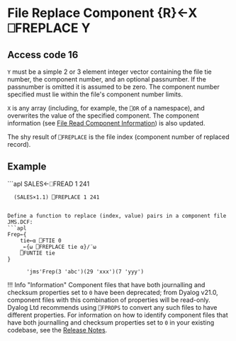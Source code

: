 <!-- Hidden search keywords -->
<div style="display: none;">
  ⎕FREPLACE FREPLACE
</div>

<h1 class="heading"><span class="name">File Replace Component</span> <span class="command">{R}←X ⎕FREPLACE Y</span></h1>

## Access code 16

`Y` must be a simple 2 or 3 element integer vector containing the file tie number, the component number, and an optional passnumber.  If the passnumber is omitted it is assumed to be zero.  The component number specified must lie within the file's component number limits.

`X` is any array (including, for example, the `⎕OR` of a namespace), and overwrites the value of the specified component.  The component information (see [File Read Component Information](frdci.md)) is also updated.

The shy result of `⎕FREPLACE` is the file index (component number of replaced record).

<h2 class="example">Example</h2>
```apl
      SALES←⎕FREAD 1 241
 
      (SALES×1.1) ⎕FREPLACE 1 241
```

Define a function to replace (index, value) pairs in a component file JMS.DCF:
```apl
Frep←{
    tie←⍺ ⎕FTIE 0
    _←{⍵ ⎕FREPLACE tie ⍺}/¨⍵
    ⎕FUNTIE tie
} 
 
      'jms'Frep(3 'abc')(29 'xxx')(7 'yyy')
```

!!! Info "Information"
    Component files that have both journalling and checksum properties set to `0` have been deprecated; from Dyalog v21.0, component files with this combination of properties will be read-only. Dyalog Ltd recommends using `⎕FPROPS` to convert any such files to have different properties. For information on how to identify component files that have both journalling and checksum properties set to `0` in your existing codebase, see the [Release Notes](../../../release-notes/announcements/deprecated-functionality/).
